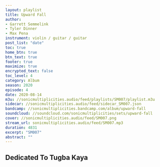 ```yaml
---
layout: playlist
title: Upward Fall
author:
- Garrett Semmelink
- Tyler Dinner
- Max Pena
instrument: violin / guitar / guitar
post_list: "date"
toc: true
home_btn: true
btn_text: true
footer: true
maximize: true
encrypted_text: false
toc_level: 4
category: Album
season: 2020
episode: 4
date: 2020-08-14
m3u: //sonicmultiplicities.audio/feed/playlists/SM007/playlist.m3u
sidecar: //sonicmultiplicities.audio/feed/sidecar_SM007.json
bandcamp: //sonicmultiplicities.bandcamp.com/album/upward-fall
soundcloud: //soundcloud.com/sonicmultiplicities/sets/upward-fall
cover: //sonicmultiplicities.audio/feed/SM007.png
stream_url: sonicmultiplicities.audio/feed/SM007.mp3
duration: 4831
excerpt: "SM007"
abstract: ""
---
```


## Dedicated To Tugba Kaya
